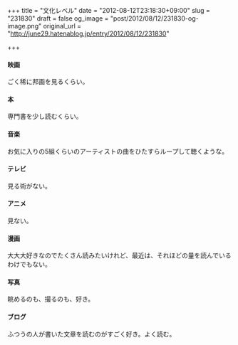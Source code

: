 +++
title = "文化レベル"
date = "2012-08-12T23:18:30+09:00"
slug = "231830"
draft = false
og_image = "post/2012/08/12/231830-og-image.png"
original_url = "http://june29.hatenablog.jp/entry/2012/08/12/231830"

+++

<div class="section">
    <h4>映画</h4>
    <p>ごく稀に邦画を見るくらい。</p>

</div>
<div class="section">
    <h4>本</h4>
    <p>専門書を少し読むくらい。</p>

</div>
<div class="section">
    <h4>音楽</h4>
    <p>お気に入りの5組くらいのアーティストの曲をひたすらループして聴くような。</p>

</div>
<div class="section">
    <h4>テレビ</h4>
    <p>見る術がない。</p>

</div>
<div class="section">
    <h4>アニメ</h4>
    <p>見ない。</p>

</div>
<div class="section">
    <h4>漫画</h4>
    <p>大大大好きなのでたくさん読みたいけれど、最近は、それほどの量を読んでいるわけでもない。</p>

</div>
<div class="section">
    <h4>写真</h4>
    <p>眺めるのも、撮るのも、好き。</p>

</div>
<div class="section">
    <h4>ブログ</h4>
    <p>ふつうの人が書いた文章を読むのがすごく好き。よく読む。</p>

</div>